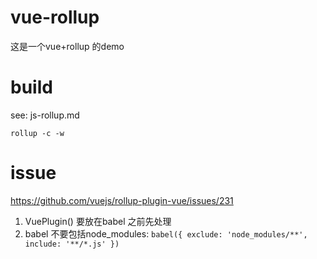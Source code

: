 # vue-rollup
这是一个vue+rollup 的demo

# build
see: js-rollup.md

    rollup -c -w 

# issue
https://github.com/vuejs/rollup-plugin-vue/issues/231

1. VuePlugin() 要放在babel 之前先处理
2. babel 不要包括node_modules: `babel({ exclude: 'node_modules/**', include: '**/*.js' })`
